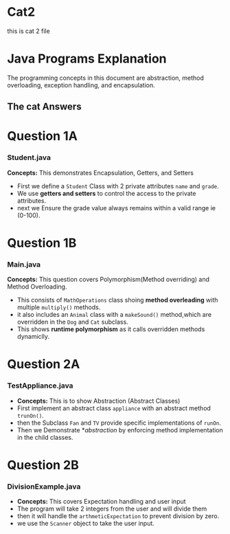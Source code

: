 # Cat2
this is cat 2 file
# Java Programs Explanation
The programming concepts in this document are abstraction, method overloading, exception handling, and encapsulation.


## The cat Answers 
# Question 1A
### Student.java
**Concepts:** This demonstrates Encapsulation, Getters, and Setters  
- First we define a `Student` Class with 2 private attributes `name` and `grade`.
- We use **getters and setters** to control the access to the private attributes.
- next we Ensure the grade value always remains within a valid range ie (0-100).


# Question 1B
### Main.java
**Concepts:** This question covers Polymorphism(Method overriding) and Method Overloading.
- This consists of `MathOperations` class shoing **method overleading** with multiple `multiply()` methods.
- it also includes an `Animal` class with a `makeSound()` method,which are overridden in the `Dog` and `Cat` subclass.
- This shows **runtime polymorphism** as it calls overridden methods dynamiclly.
 
# Question 2A
### TestAppliance.java
- **Concepts:** This is to show Abstraction (Abstract Classes)
- First implement an abstract class `appliance` with an abstract method `trunOn()`.
- then the Subclass `Fan` and `TV` provide specific implementations of `runOn`.
- Then we Demonstrate **abstraction* by enforcing method implementation in the child classes.


# Question 2B
### DivisionExample.java
- **Concepts:** This covers Expectation handling and user input
- The program will take 2 integers from the user and will divide them
- then it will handle the `arthmeticExpectation` to prevent division by zero.
- we use the `Scanner` object to take the user input.

